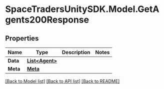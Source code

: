 # SpaceTradersUnitySDK.Model.GetAgents200Response

## Properties

Name | Type | Description | Notes
------------ | ------------- | ------------- | -------------
**Data** | [**List&lt;Agent&gt;**](Agent.md) |  | 
**Meta** | [**Meta**](Meta.md) |  | 

[[Back to Model list]](../README.md#documentation-for-models) [[Back to API list]](../README.md#documentation-for-api-endpoints) [[Back to README]](../README.md)

